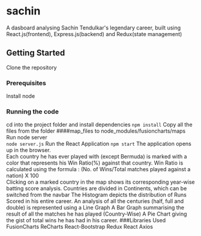 # sachin
A dasboard analysing Sachin Tendulkar's legendary career, built using React.js(frontend), Express.js(backend) and Redux(state management)
## Getting Started
Clone the repository
### Prerequisites
Install node
### Running the code
cd into the project folder and install dependencies
```npm install```
Copy all the files from the folder ####map_files to node_modules/fusioncharts/maps
Run node server\
```node server.js```
Run the React Application
```npm start```
The application opens up in the browser.<br/>
Each country he has ever played with (except Bermuda) is marked with a color that represents his Win Ratio(%) against that country.
Win Ratio is calculated using the formula : (No. of Wins/Total matches played against a nation) X 100  
Clicking on a marked country in the map shows its corresponding year-wise batting score analysis.
Countries are divided in Continents, which can be switched from the navbar
The Histogram depicts the distribution of Runs Scored in his entire career.
An analysis of all the centuries (half, full and double) is represented using a Line Graph
A Bar Graph summarising the result of all the matches he has played (Country-Wise)
A Pie Chart giving the gist of total wins he has had in his career.
###Libraries Used
FusionCharts
ReCharts
React-Bootstrap
Redux
React
Axios

